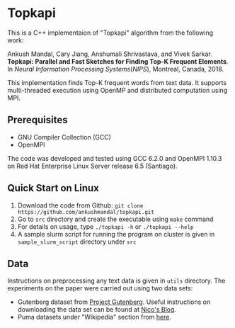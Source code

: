 # Topkapi
This is a C++ implementaion of "Topkapi" algorithm from the following work:

Ankush Mandal, Cary Jiang, Anshumali Shrivastava, and Vivek Sarkar. **Topkapi: Parallel and Fast Sketches for Finding Top-K Frequent Elements**. In *Neural Information Processing Systems*(*NIPS*), Montreal, Canada, 2018.

This implementation finds Top-K frequent words from text data. It supports multi-threaded execution using OpenMP and distributed computation using MPI.

## Prerequisites
- GNU Compiler Collection (GCC)
- OpenMPI
<a/>
The code was developed and tested using GCC 6.2.0 and OpenMPI 1.10.3 on Red Hat Enterprise Linux Server release 6.5 (Santiago).

## Quick Start on Linux
1. Download the code from Github: `git clone https://github.com/ankushmandal/topkapi.git`
2. Go to `src` directory and create the executable using `make` command
3. For details on usage, type `./topkapi -h` or `./topkapi --help`
4. A sample slurm script for running the program on cluster is given in `sample_slurm_script` directory under `src`

## Data
Instructions on preprocessing any text data is given in `utils` directory. The experiments on the paper were carried out using two data sets:
- Gutenberg dataset from [Project Gutenberg](https://www.gutenberg.org/). Useful instructions on downloading the data set can be found at [Nico's Blog](http://blog.ditullio.fr/2015/10/31/mini-cluster-part-iv-word-count-benchmark/).
- Puma datasets under "Wikipedia" section from [here](https://engineering.purdue.edu/~puma/datasets.htm).
